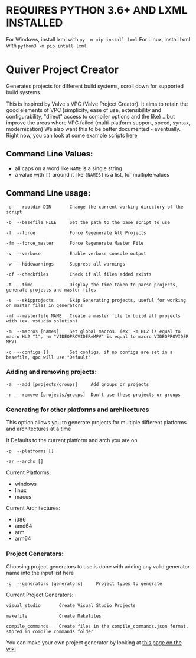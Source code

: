 # REQUIRES PYTHON 3.6+ AND LXML INSTALLED
For Windows, install lxml with `py -m pip install lxml`
For Linux, install lxml with `python3 -m pip intall lxml`

# Quiver Project Creator

Generates projects for different build systems, scroll down for supported build systems.

This is inspired by Valve's VPC (Valve Project Creator). 
It aims to retain the good elements of VPC (simplicity, ease of use, extensibility and configurability, "direct" access to compiler options and the like)
...but improve the areas where VPC failed (multi-platform support, speed, syntax, modernization)
We also want this to be better documented - eventually. Right now, you can look at some example scripts [here](https://github.com/Demez/demez_asw_base/tree/master/_qpc_scripts)

## Command Line Values:
 - all caps on a word like `NAME` is a single string
 - a value with `[]` around it like `[NAMES]` is a list, for multiple values

## Command Line usage:

```
-d  --rootdir DIR       Change the current working directory of the script

-b  --basefile FILE     Set the path to the base script to use

-f  --force             Force Regenerate All Projects

-fm --force_master      Force Regenerate Master File

-v  --verbose           Enable verbose console output

-w  --hidewarnings      Suppress all warnings

-cf --checkfiles        Check if all files added exists

-t  --time              Display the time taken to parse projects, generate projects and master files

-s  --skipprojects      Skip Generating projects, useful for working on master files in generators

-mf --masterfile NAME   Create a master file to build all projects with (ex. vstudio solution)

-m  --macros [names]    Set global macros. (ex: -m HL2 is equal to macro HL2 "1", -m "VIDEOPROVIDER=MPV" is equal to macro VIDEOPROVIDER MPV)

-c  --configs []        Set configs, if no configs are set in a basefile, qpc will use "Default"
```

### Adding and removing projects:

```
-a  --add [projects/groups]     Add groups or projects

-r  --remove [projects/groups]  Don't use these projects or groups
```

### Generating for other platforms and architectures

This option allows you to generate projects for multiple different platforms and architectures at a time

It Defaults to the current platform and arch you are on
```
-p  --platforms []

-ar --archs []
```
Current Platforms:
- windows
- linux
- macos

Current Architectures:
- i386
- amd64
- arm
- arm64

### Project Generators:

Choosing project generators to use is done with adding any valid generator name into the input list here

```
-g  --generators [generators]     Project types to generate
```

Current Project Generators:

```
visual_studio       Create Visual Studio Projects

makefile            Create Makefiles

compile_commands    Create files in the compile_commands.json format, stored in compile_commands folder
```

You can make your own project generator by looking at [this page on the wiki](https://github.com/quiverteam/QuiverProjectCreator/wiki/Creating-your-own-generator)
